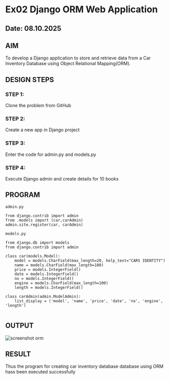 # Ex02 Django ORM Web Application
## Date: 08.10.2025

## AIM
To develop a Django application to store and retrieve data from a Car Inventory Database using Object Relational Mapping(ORM).





## DESIGN STEPS

### STEP 1:
Clone the problem from GitHub

### STEP 2:
Create a new app in Django project

### STEP 3:
Enter the code for admin.py and models.py

### STEP 4:
Execute Django admin and create details for 10 books

## PROGRAM
```
admin.py

from django.contrib import admin
from .models import (car,carAdmin)
admin.site.register(car, carAdmin)

models.py

from django.db import models
from django.contrib import admin

class car(models.Model):
    model = models.CharField(max_length=20, help_text="CARS IDENTITY")
    name = models.CharField(max_length=100)
    price = models.IntegerField()
    date = models.IntegerField()
    no = models.IntegerField()
    engine = models.CharField(max_length=100)
    length = models.IntegerField()

class carAdmin(admin.ModelAdmin):
    list_display = ('model', 'name', 'price', 'date', 'no', 'engine', 'length')


```
## OUTPUT

![screenshot orm](https://github.com/user-attachments/assets/f9b4d99d-c283-43c7-9a73-572cab04aab5)



## RESULT
Thus the program for creating car inventory database database using ORM hass been executed successfully
